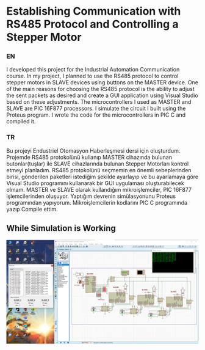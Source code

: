 # Establishing Communication with RS485 Protocol and Controlling a Stepper Motor

### EN
I developed this project for the Industrial Automation Communication course. In my project, I planned to use the RS485 protocol to control stepper motors in SLAVE devices using buttons on the MASTER device. One of the main reasons for choosing the RS485 protocol is the ability to adjust the sent packets as desired and create a GUI application using Visual Studio based on these adjustments. The microcontrollers I used as MASTER and SLAVE are PIC 16F877 processors. I simulate the circuit I built using the Proteus program. I wrote the code for the microcontrollers in PIC C and compiled it.

### TR
Bu projeyi Endustriel Otomasyon Haberleşmesi dersi için oluşturdum. Projemde RS485 protokolünü kullanıp MASTER cihazında bulunan butonlar(tuşlar) ile SLAVE cihazlarında bulunan Stepper Motorları kontrol etmeyi planladım. RS485 protokolünü seçmemin en önemli sebeplerinden birisi, gönderilen paketleri istediğim şekilde ayarlayıp ve bu ayarlamaya göre Visual Studio programını kullanarak bir GUI uygulaması oluşturabilecek olmam. MASTER ve SLAVE olarak kullandığım mikroişlemciler, PIC 16F877 işlemcilerinden oluşuyor. Yaptığım devrenin simülasyonunu Proteus programından yapıyorum. Mikroişlemcilerin kodlarını PIC C programında yazıp Compile ettim.

## While Simulation is Working

![alt text](https://github.com/merteren97/RS485-communication/blob/main/img/1.png?raw=true)
